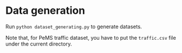 # Data generation

Run `python dataset_generating.py` to generate datasets.

Note that, for PeMS traffic dataset, you have to put the `traffic.csv` file under the current directory.
